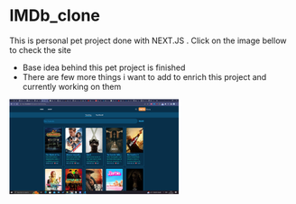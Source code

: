 # IMDb_clone

<p>This is personal pet project done with NEXT.JS . Click on the image bellow to check the site</p>
<p>
  <ul>
    <li>Base idea behind this pet project is finished</li>
    <li>There are few more things i want to add to enrich this project and currently working on them</li>
  </ul>
</p>

<a href="https://im-db-clone-dun.vercel.app/">
<img src="IMDb-clone.png" width="300" href;'>
</a>

